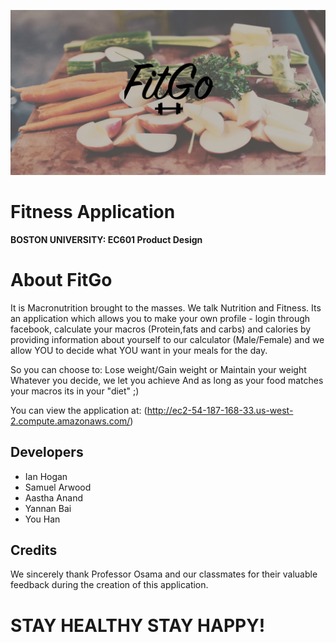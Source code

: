![alt tag](./frontpic.JPG)
# Fitness Application
**BOSTON UNIVERSITY: EC601 Product Design**

# About FitGo
It is Macronutrition brought to the masses. We talk Nutrition and Fitness. 
Its an application which allows you to make your own profile - login through facebook, calculate your macros (Protein,fats and carbs) and calories by providing information about yourself to our calculator (Male/Female) and we allow YOU to decide what YOU want in your meals for the day. 

So you can choose to: Lose weight/Gain weight or Maintain your weight
Whatever you decide, we let you achieve
And as long as your food matches your macros its in your "diet" ;)

You can view the application at: (http://ec2-54-187-168-33.us-west-2.compute.amazonaws.com/)

## Developers

- Ian Hogan
- Samuel Arwood
- Aastha Anand
- Yannan Bai
- You Han

## Credits

We sincerely thank Professor Osama and our classmates for their valuable feedback during the creation of this application.

# STAY HEALTHY STAY HAPPY!

